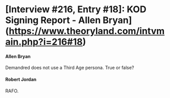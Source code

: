 # [Interview #216, Entry #18]: KOD Signing Report - Allen Bryan](https://www.theoryland.com/intvmain.php?i=216#18)

#### Allen Bryan

Demandred does not use a Third Age persona. True or false?

#### Robert Jordan

RAFO.

